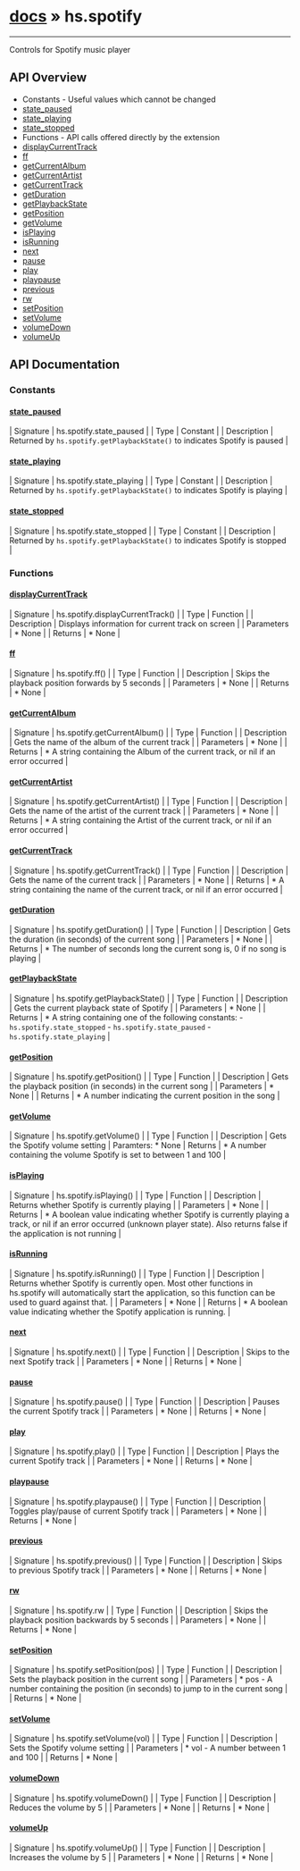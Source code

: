 # [docs](index.md) » hs.spotify
---

Controls for Spotify music player

## API Overview
* Constants - Useful values which cannot be changed
* [state_paused](#state_paused)
* [state_playing](#state_playing)
* [state_stopped](#state_stopped)
* Functions - API calls offered directly by the extension
* [displayCurrentTrack](#displayCurrentTrack)
* [ff](#ff)
* [getCurrentAlbum](#getCurrentAlbum)
* [getCurrentArtist](#getCurrentArtist)
* [getCurrentTrack](#getCurrentTrack)
* [getDuration](#getDuration)
* [getPlaybackState](#getPlaybackState)
* [getPosition](#getPosition)
* [getVolume](#getVolume)
* [isPlaying](#isPlaying)
* [isRunning](#isRunning)
* [next](#next)
* [pause](#pause)
* [play](#play)
* [playpause](#playpause)
* [previous](#previous)
* [rw](#rw)
* [setPosition](#setPosition)
* [setVolume](#setVolume)
* [volumeDown](#volumeDown)
* [volumeUp](#volumeUp)

## API Documentation

### Constants

#### [state_paused](#state_paused)
| Signature   | hs.spotify.state_paused  |
| Type        | Constant |
| Description | Returned by `hs.spotify.getPlaybackState()` to indicates Spotify is paused |

#### [state_playing](#state_playing)
| Signature   | hs.spotify.state_playing  |
| Type        | Constant |
| Description | Returned by `hs.spotify.getPlaybackState()` to indicates Spotify is playing |

#### [state_stopped](#state_stopped)
| Signature   | hs.spotify.state_stopped  |
| Type        | Constant |
| Description | Returned by `hs.spotify.getPlaybackState()` to indicates Spotify is stopped |

### Functions

#### [displayCurrentTrack](#displayCurrentTrack)
| Signature   | hs.spotify.displayCurrentTrack()  |
| Type        | Function |
| Description | Displays information for current track on screen |
| Parameters |  * None | | Returns |  * None | 
#### [ff](#ff)
| Signature   | hs.spotify.ff()  |
| Type        | Function |
| Description | Skips the playback position forwards by 5 seconds |
| Parameters |  * None | | Returns |  * None | 
#### [getCurrentAlbum](#getCurrentAlbum)
| Signature   | hs.spotify.getCurrentAlbum()  |
| Type        | Function |
| Description | Gets the name of the album of the current track |
| Parameters |  * None | | Returns |  * A string containing the Album of the current track, or nil if an error occurred | 
#### [getCurrentArtist](#getCurrentArtist)
| Signature   | hs.spotify.getCurrentArtist()  |
| Type        | Function |
| Description | Gets the name of the artist of the current track |
| Parameters |  * None | | Returns |  * A string containing the Artist of the current track, or nil if an error occurred | 
#### [getCurrentTrack](#getCurrentTrack)
| Signature   | hs.spotify.getCurrentTrack()  |
| Type        | Function |
| Description | Gets the name of the current track |
| Parameters |  * None | | Returns |  * A string containing the name of the current track, or nil if an error occurred | 
#### [getDuration](#getDuration)
| Signature   | hs.spotify.getDuration()  |
| Type        | Function |
| Description | Gets the duration (in seconds) of the current song |
| Parameters |  * None | | Returns |  * The number of seconds long the current song is, 0 if no song is playing | 
#### [getPlaybackState](#getPlaybackState)
| Signature   | hs.spotify.getPlaybackState()  |
| Type        | Function |
| Description | Gets the current playback state of Spotify |
| Parameters |  * None | | Returns |  * A string containing one of the following constants:   - `hs.spotify.state_stopped`   - `hs.spotify.state_paused`   - `hs.spotify.state_playing` | 
#### [getPosition](#getPosition)
| Signature   | hs.spotify.getPosition()  |
| Type        | Function |
| Description | Gets the playback position (in seconds) in the current song |
| Parameters |  * None | | Returns |  * A number indicating the current position in the song | 
#### [getVolume](#getVolume)
| Signature   | hs.spotify.getVolume()  |
| Type        | Function |
| Description | Gets the Spotify volume setting |
  Paramters:
     * None
| Returns |  * A number containing the volume Spotify is set to between 1 and 100 | 
#### [isPlaying](#isPlaying)
| Signature   | hs.spotify.isPlaying()  |
| Type        | Function |
| Description | Returns whether Spotify is currently playing |
| Parameters |  * None | | Returns |  * A boolean value indicating whether Spotify is currently playing a track, or nil if an error occurred (unknown player state). Also returns false if the application is not running | 
#### [isRunning](#isRunning)
| Signature   | hs.spotify.isRunning()  |
| Type        | Function |
| Description | Returns whether Spotify is currently open. Most other functions in hs.spotify will automatically start the application, so this function can be used to guard against that. |
| Parameters |  * None | | Returns |  * A boolean value indicating whether the Spotify application is running. | 
#### [next](#next)
| Signature   | hs.spotify.next()  |
| Type        | Function |
| Description | Skips to the next Spotify track |
| Parameters |  * None | | Returns |  * None | 
#### [pause](#pause)
| Signature   | hs.spotify.pause()  |
| Type        | Function |
| Description | Pauses the current Spotify track |
| Parameters |  * None | | Returns |  * None | 
#### [play](#play)
| Signature   | hs.spotify.play()  |
| Type        | Function |
| Description | Plays the current Spotify track |
| Parameters |  * None | | Returns |  * None | 
#### [playpause](#playpause)
| Signature   | hs.spotify.playpause()  |
| Type        | Function |
| Description | Toggles play/pause of current Spotify track |
| Parameters |  * None | | Returns |  * None | 
#### [previous](#previous)
| Signature   | hs.spotify.previous()  |
| Type        | Function |
| Description | Skips to previous Spotify track |
| Parameters |  * None | | Returns |  * None | 
#### [rw](#rw)
| Signature   | hs.spotify.rw  |
| Type        | Function |
| Description | Skips the playback position backwards by 5 seconds |
| Parameters |  * None | | Returns |  * None | 
#### [setPosition](#setPosition)
| Signature   | hs.spotify.setPosition(pos)  |
| Type        | Function |
| Description | Sets the playback position in the current song |
| Parameters |  * pos - A number containing the position (in seconds) to jump to in the current song | | Returns |  * None | 
#### [setVolume](#setVolume)
| Signature   | hs.spotify.setVolume(vol)  |
| Type        | Function |
| Description | Sets the Spotify volume setting |
| Parameters |  * vol - A number between 1 and 100 | | Returns |  * None | 
#### [volumeDown](#volumeDown)
| Signature   | hs.spotify.volumeDown()  |
| Type        | Function |
| Description | Reduces the volume by 5 |
| Parameters |  * None | | Returns |  * None | 
#### [volumeUp](#volumeUp)
| Signature   | hs.spotify.volumeUp()  |
| Type        | Function |
| Description | Increases the volume by 5 |
| Parameters |  * None | | Returns |  * None | 